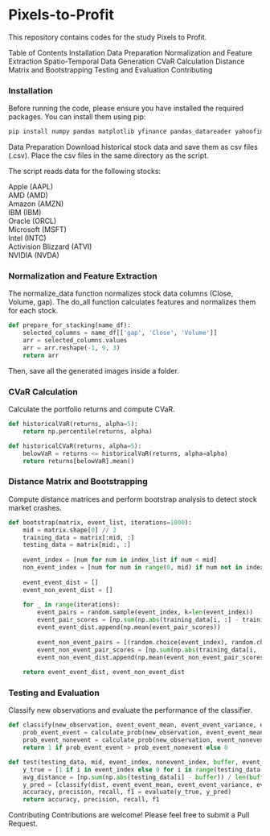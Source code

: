 # Pixels-to-Profit

This repository contains codes for the study Pixels to Profit.

Table of Contents
Installation
Data Preparation
Normalization and Feature Extraction
Spatio-Temporal Data Generation
CVaR Calculation
Distance Matrix and Bootstrapping
Testing and Evaluation
Contributing


### Installation
Before running the code, please ensure you have installed the required packages. You can install them using pip:

```py
pip install numpy pandas matplotlib yfinance pandas_datareader yahoofinancials ta
```
Data Preparation
Download historical stock data and save them as csv files (.csv).
Place the csv files in the same directory as the script.

The script reads data for the following stocks:

Apple (AAPL) <br>
AMD (AMD) <br>
Amazon (AMZN) <br>
IBM (IBM) <br>
Oracle (ORCL) <br>
Microsoft (MSFT) <br>
Intel (INTC) <br>
Activision Blizzard (ATVI) <br>
NVIDIA (NVDA) <br>

### Normalization and Feature Extraction
The normalize_data function normalizes stock data columns (Close, Volume, gap). The do_all function calculates features and normalizes them for each stock.

```py
def prepare_for_stacking(name_df):
    selected_columns = name_df[['gap', 'Close', 'Volume']]
    arr = selected_columns.values
    arr = arr.reshape(-1, 9, 3)
    return arr
```
Then, save all the generated images inside a folder. 

### CVaR Calculation
Calculate the portfolio returns and compute CVaR.

```py
def historicalVaR(returns, alpha=5):
    return np.percentile(returns, alpha)

def historicalCVaR(returns, alpha=5):
    belowVaR = returns <= historicalVaR(returns, alpha=alpha)
    return returns[belowVaR].mean()
```

### Distance Matrix and Bootstrapping
Compute distance matrices and perform bootstrap analysis to detect stock market crashes.

```py
def bootstrap(matrix, event_list, iterations=1000):
    mid = matrix.shape[0] // 2
    training_data = matrix[:mid, :]
    testing_data = matrix[mid:, :]
    
    event_index = [num for num in index_list if num < mid]
    non_event_index = [num for num in range(0, mid) if num not in index_list]
    
    event_event_dist = []
    event_non_event_dist = []
    
    for _ in range(iterations):
        event_pairs = random.sample(event_index, k=len(event_index))
        event_pair_scores = [np.sum(np.abs(training_data[i, :] - training_data[j, :])) for i, j in zip(event_pairs[::2], event_pairs[1::2])]
        event_event_dist.append(np.mean(event_pair_scores))
        
        event_non_event_pairs = [(random.choice(event_index), random.choice(non_event_index)) for _ in range(len(event_index))]
        event_non_event_pair_scores = [np.sum(np.abs(training_data[i, :] - training_data[j, :])) for i, j in event_non_event_pairs]
        event_non_event_dist.append(np.mean(event_non_event_pair_scores))
    
    return event_event_dist, event_non_event_dist
```
### Testing and Evaluation
Classify new observations and evaluate the performance of the classifier.

```py
def classify(new_observation, event_event_mean, event_event_variance, event_nonevent_mean, event_nonevent_variance):
    prob_event_event = calculate_prob(new_observation, event_event_mean, event_event_variance)
    prob_event_nonevent = calculate_prob(new_observation, event_nonevent_mean, event_nonevent_variance)
    return 1 if prob_event_event > prob_event_nonevent else 0

def test(testing_data, mid, event_index, nonevent_index, buffer, event_event_mean, event_event_variance, event_nonevent_mean, event_nonevent_variance):
    y_true = [1 if i in event_index else 0 for i in range(testing_data.shape[0])]
    avg_distance = [np.sum(np.abs(testing_data[i] - buffer)) / len(buffer) for i in range(testing_data.shape[0])]
    y_pred = [classify(dist, event_event_mean, event_event_variance, event_nonevent_mean, event_nonevent_variance) for dist in avg_distance]
    accuracy, precision, recall, f1 = evaluate(y_true, y_pred)
    return accuracy, precision, recall, f1
```
Contributing
Contributions are welcome! Please feel free to submit a Pull Request.
